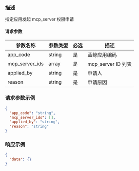 ### 描述

指定应用发起 mcp_server 权限申请


#### 请求参数

| 参数名称             | 参数类型   | 必选 | 描述               |
|------------------|--------|----|------------------|
| app_code         | string | 是  | 蓝鲸应用编码           |
| mcp_server_ids   | array  | 是  | mcp_server ID 列表 |
| applied_by       | string | 是  | 申请人              |
| reason           | string | 是  | 申请原因             |

### 请求参数示例

```json
{
  "app_code": "string",
  "mcp_server_ids": [],
  "applied_by": "string",
  "reason": "string"
}
```


### 响应示例

```json
{
  "data": {}
}
```

